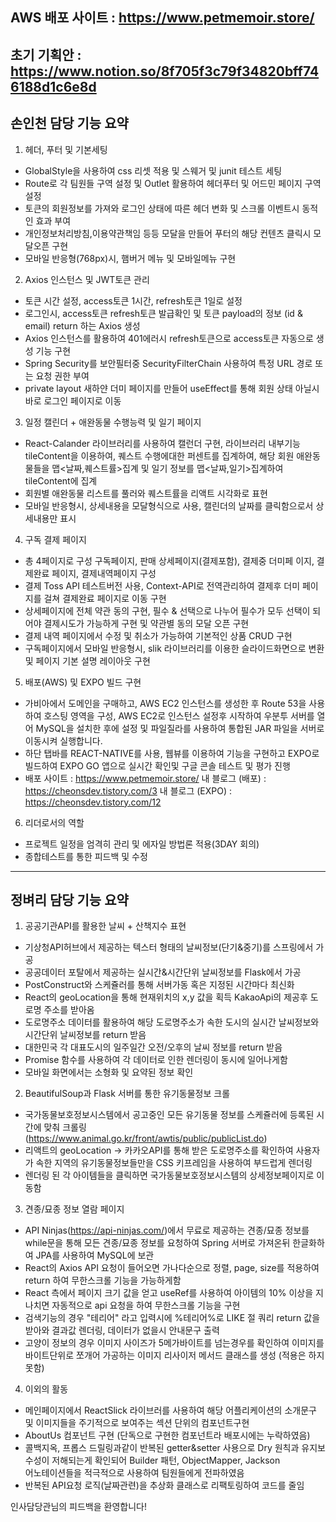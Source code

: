 
## AWS 배포 사이트 : https://www.petmemoir.store/
초기 기획안 : https://www.notion.so/8f705f3c79f34820bff746188d1c6e8d
---
## 손인천 담당 기능 요약 ##

1. 헤더, 푸터 및 기본세팅
  - GlobalStyle을 사용하여 css 리셋 적용 및 스웨거 및 junit 테스트 세팅
  - Route로 각 팀원들 구역 설정 및 Outlet 활용하여 헤더푸터 및 어드민
    페이지 구역 설정
  - 토큰의 회원정보를 가져와 로그인 상태에 따른 헤더 변화 및 스크롤
    이벤트시 동적인 효과 부여
  - 개인정보처리방침,이용약관책임 등등 모달을 만들어 푸터의 해당 컨텐츠
    클릭시 모달오픈 구현
  - 모바일 반응형(768px)시, 햄버거 메뉴 및 모바일메뉴 구현
    
2. Axios 인스턴스 및 JWT토큰 관리
  - 토큰 시간 설정, access토큰 1시간, refresh토큰 1일로 설정 
  - 로그인시, access토큰 refresh토큰 발급확인 및 토큰 payload의 정보
    (id & email) return 하는 Axios 생성  
  - Axios 인스턴스를 활용하여 401에러시 refresh토큰으로 access토큰
    자동으로 생성 기능 구현
  - Spring Security를 보안필터중 SecurityFilterChain 사용하여 특정
    URL 경로 또는 요청 권한 부여
  - private layout 새하얀 더미 페이지를 만들어 useEffect를 통해 회원
    상태 아닐시 바로 로그인 페이지로 이동

3. 일정 캘린더 + 애완동물 수행능력 및 일기 페이지
  - React-Calander 라이브러리를 사용하여 캘런더 구현, 라이브러리 내부기능
    tileContent을 이용하여, 퀘스트 수행에대한 퍼센트를 집계하여, 해당 회원
    애완동물들을 맵<날짜,퀘스트률>집계 및 일기 정보를 맵<날짜,일기>집계하여
    tileContent에 집계
  - 회원별 애완동물 리스트를 풀러와 퀘스트률을 리액트 시각화로 표현
  - 모바일 반응형시, 상세내용을 모달형식으로 사용, 캘린더의 날짜를
    클릭함으로서 상세내용만 표시

4. 구독 결제 페이지
  - 총 4페이지로 구성 구독페이지, 판매 상세페이지(결제포함), 결제중 더미페
    이지, 결제완료 페이지, 결제내역페이지 구성
  - 결제 Toss API 테스트버전 사용, Context-API로 전역관리하여 결제후 더미
    페이지를 걸쳐 결제완료 페이지로 이동 구현
  - 상세페이지에 전체 약관 동의 구현, 필수 & 선택으로 나누어 필수가 모두
    선택이 되어야 결제시도가 가능하게 구현 및 약관별 동의 모달 오픈 구현
  - 결제 내역 페이지에서 수정 및 취소가 가능하여 기본적인 상품 CRUD 구현 
  - 구독페이지에서 모바일 반응형시, slik 라이브러리를 이용한 슬라이드화면으로
    변환 및 페이지 기본 설명 레이아웃 구현

5. 배포(AWS) 및 EXPO 빌드 구현
  - 가비아에서 도메인을 구매하고, AWS EC2 인스턴스를 생성한 후 Route 53을
    사용하여 호스팅 영역을 구성, AWS EC2로 인스턴스 설정후 시작하여 우분투
    서버를 열어 MySQL을 설치한 후에 설정 및 파일질라를 사용하여 통합된 JAR
    파일을 서버로 이동시켜 실행합니다.
  - 하단 탭바를 REACT-NATIVE를 사용, 웹뷰를 이용하여 기능을 구현하고 EXPO로
    빌드하여 EXPO GO 앱으로 실시간 확인및 구글 콘솔 테스트 및 평가 진행
  - 배포 사이트 : https://www.petmemoir.store/
    내 블로그 (배포) : https://cheonsdev.tistory.com/3
    내 블로그 (EXPO) : https://cheonsdev.tistory.com/12

6. 리더로서의 역할
  - 프로젝트 일정을 엄격히 관리 및 에자일 방법론 적용(3DAY 회의)
  - 종합테스트를 통한 피드백 및 수정

---
## 정벼리 담당 기능 요약 ##

1. 공공기관API를 활용한 날씨 + 산책지수 표현
 - 기상청API허브에서 제공하는 텍스터 형태의 날씨정보(단기&중기)를 
    스프링에서 가공
 - 공공데이터 포탈에서 제공하는 실시간&시간단위 날씨정보를 Flask에서 가공
 - PostConstruct와 스케쥴러를 통해 서버가동 혹은 지정된 시간마다 최신화
 - React의 geoLocation을 통해 현재위치의 x,y 값을 획득 KakaoApi의 
   제공후 도로명 주소를 받아옴
 - 도로명주소 데이터를 활용하여 해당 도로명주소가 속한 도시의 실시간 
   날씨정보와 시간단위 날씨정보를 return 받음
 - 대한민국 각 대표도시의 일주일간 오전/오후의 날씨 정보를 return 받음
 - Promise 함수를 사용하여 각 데이터로 인한 렌더링이 동시에 일어나게함
 - 모바일 화면에서는 소형화 및 요약된 정보 확인

2. BeautifulSoup과 Flask 서버를 통한 유기동물정보 크롤
 - 국가동물보호정보시스템에서 공고중인 모든 유기동물 정보를 스케쥴러에 
   등록된 시간에 맞춰 크롤링 
  (https://www.animal.go.kr/front/awtis/public/publicList.do)
 - 리액트의 geoLocation -> 카카오API를 통해 받은 도로명주소를 확인하여 
   사용자가 속한 지역의 유기동물정보들만을 CSS 키프레임을 사용하여 
   부드럽게 렌더링
 - 렌더링 된 각 아이템들을 클릭하면 국가동물보호정보시스템의 
   상세정보페이지로 이동함

3. 견종/묘종 정보 열람 페이지

 - API Ninjas(https://api-ninjas.com/)에서 무료로 제공하는 견종/묘종 
   정보를 while문을 통해 모든 견종/묘종 정보를 요청하여 Spring 서버로 
   가져온뒤 한글화하여 JPA를 사용하여 MySQL에 보관
 - React의 Axios API 요청이 들어오면 가나다순으로 정렬, page, size를 
   적용하여 return 하여 무한스크롤 기능을 가능하게함
 - React 측에서 페이지 크기 값을 얻고 useRef를 사용하여 아이템의 10% 
   이상을 지나치면 자동적으로 api 요청을 하여 무한스크롤 기능을 구현
 - 검색기능의 경우 "테리어" 라고 입력시에 %테리어%로 LIKE 절 쿼리 return 
   값을 받아와 결과값 렌더링, 데이터가 없을시 안내문구 출력
 - 고양이 정보의 경우 이미지 사이즈가 5메가바이트를 넘는경우를 확인하여 
   이미지를 바이트단위로 쪼개어 가공하는 이미지 리사이저 메서드 클래스를 
   생성 (적용은 하지 못함)

4. 이외의 활동
 - 메인페이지에서 ReactSlick 라이브러를 사용하여 해당 어플리케이션의 
   소개문구 및 이미지들을 주기적으로 보여주는 섹션 단위의 컴포넌트구현
 - AboutUs 컴포넌트 구현 (단독으로 구현한 컴포넌트라 배포시에는 
    누락하였음)
 - 콜백지옥, 프롭스 드릴링과같이 반복된 getter&setter 사용으로 Dry 원칙과
   유지보수성이 저해되는게 확인되어 Builder 패턴, ObjectMapper, Jackson   
   어노테이션들을 적극적으로 사용하여 팀원들에게 전파하였음
 - 반복된 API요청 로직(날짜관련)을 추상화 클래스로 리팩토링하여 코드를 줄임

인사담당관님의 피드백을 환영합니다!
